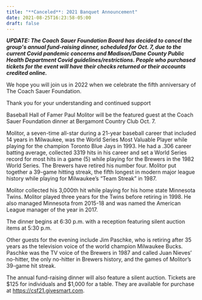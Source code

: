 ```yaml
---
title: "**Canceled**: 2021 Banquet Announcement"
date: 2021-08-25T16:23:58-05:00
draft: false
---
```


***UPDATE: The Coach Sauer Foundation Board has decided to cancel the group's 
annual fund-raising dinner, scheduled for Oct. 7, due to the current Covid 
pandemic concerns and Madison/Dane County Public Health Department Covid 
guidelines/restrictions. People who purchased tickets for the event will have 
their checks returned or their accounts credited online.***

<hline>

We hope you will join us in 2022 when we celebrate the fifth anniversary of The Coach Sauer Foundation.

Thank you for your understanding and continued support

Baseball Hall of Famer Paul Molitor will be the featured guest at the Coach 
Sauer Foundation dinner at Bergamont Country Club Oct. 7.

Molitor, a seven-time all-star during a 21-year baseball career that included 14 
years in Milwaukee, was the World Series Most Valuable Player while playing for 
the champion Toronto Blue Jays in 1993. He had a .306 career batting average, 
collected 3319 hits in his career and set a World Series record for most hits in 
a game (5) while playing for the Brewers in the 1982 World Series. The Brewers 
have retired his number four. Molitor put together a 39-game hitting streak, the 
fifth longest in modern major league history while playing for Milwaukee’s “Team 
Streak” in 1987. 

Molitor collected his 3,000th hit while playing for his home state Minnesota 
Twins. Molitor played three years for the Twins before retiring in 1998. He also 
managed Minnesota from 2015-18 and was named the American League manager of the 
year in 2017.

The dinner begins at 6:30 p.m. with a reception featuring silent auction items 
at 5:30 p.m.

Other guests for the evening include Jim Paschke, who is retiring after 35 years 
as the television voice of the world champion Milwaukee Bucks. Paschke was the 
TV voice of the Brewers in 1987 and called Juan Nieves’ no-hitter, the only 
no-hitter in Brewers history, and the games of Molitor’s 39-game hit streak. 

The annual fund-raising dinner will also feature a silent auction. Tickets are 
$125 for individuals and $1,000 for a table. They are available for purchase at 
<https://csf21.givesmart.com>.  
